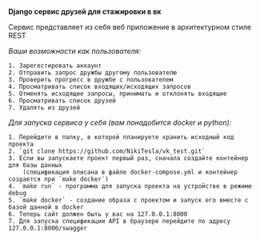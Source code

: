 **Django сервис друзей для стажировки в вк**

Сервис представляет из себя веб приложение в архитектурном стиле REST

_Ваши возможности как пользователя:_

    1. Зарегестировать аккаунт
    2. Отправить запрос дружбы другому пользователю
    3. Проверить прогресс в дружбе с пользователем
    4. Просматривать список входящих/исходящих запросов
    5. Отменять исходящие запросы, принимать и отклонять входящие
    6. Просматривать список друзей
    7. Удалять из друзей

_Для запуска сервиса у себя (вам понадобится docker и python):_

    1. Перейдите в папку, в которой планируете хранить исходный код проекта
    2. `git clone https://github.com/NikiTesla/vk_test.git`
    3. Если вы запускаете проект первый раз, сначала создайте контейнер для базы данных
        (спецификация описана в файле docker-compose.yml и контейнер создается при `make docker`)
    4. `make run` - программа для запуска проекта на устройстве в режиме debug
    5. `make docker` - создание образа с проектом и запуск его вместе с базой данной в docker
    6. Теперь сайт должен быть у вас на 127.0.0.1:8000
    7. Для запуска спецификации API в браузере перейдите по адресу 127.0.0.1:8000/swagger
